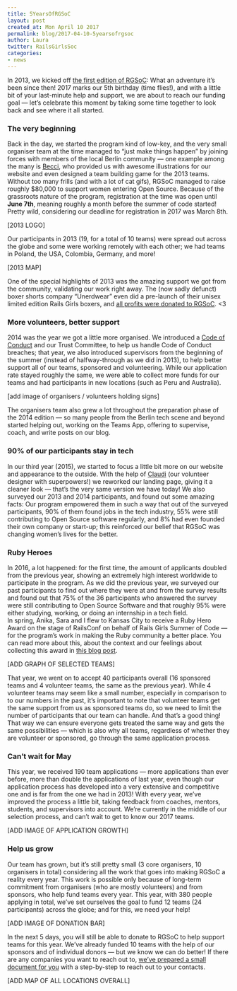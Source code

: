 ```yaml
---
title: 5YearsOfRGSoC
layout: post
created_at: Mon April 10 2017
permalink: blog/2017-04-10-5yearsofrgsoc
author: Laura
twitter: RailsGirlsSoc
categories:
- news
---
```


In 2013, we kicked off [the first edition of RGSoC](http://2013.railsgirlssummerofcode.org/blog/hello_world): What an adventure it’s been since then! 2017 marks our 5th birthday (time flies!), and with a little bit of your last-minute help and support, we are about to reach our funding goal — let’s celebrate this moment by taking some time together to look back and see where it all started.  

### The very beginning

Back in the day, we started the program kind of low-key, and the very small organiser team at the time managed to “just make things happen” by joining forces with members of the local Berlin community — one example among the many is [Becci](https://twitter.com/bioshrimp), who provided us with awesome illustrations for our website and even designed a team building game for the 2013 teams. Without too many frills (and with a lot of cat gifs), RGSoC managed to raise roughly $80,000 to support women entering Open Source. Because of the grassroots nature of the program, registration at the time was open until **June 7th**, meaning roughly a month before the summer of code started! Pretty wild, considering our deadline for registration in 2017 was March 8th.  

[2013 LOGO]

Our participants in 2013 (19, for a total of 10 teams) were spread out across the globe and some were working remotely with each other; we had teams in Poland, the USA, Colombia, Germany, and more!


[2013 MAP]

One of the special highlights of 2013 was the amazing support we got from the community, validating our work right away. The (now sadly defunct) boxer shorts company “Unerdwear” even did a pre-launch of their unisex limited edition Rails Girls boxers, and [all profits were donated to RGSoC](http://unerdwear.tumblr.com/post/54283118355/unerdwear-is-supporting-rails-girls-with-our). <3 

### More volunteers, better support

2014 was the year we got a little more organised. We introduced a [Code of Conduct](https://railsgirlssummerofcode.org/about/code-of-conduct/) and our Trust Committee, to help us handle Code of Conduct breaches; that year, we also introduced supervisors from the beginning of the summer (instead of halfway-through as we did in 2013), to help better support all of our teams, sponsored and volunteering. While our application rate stayed roughly the same, we were able to collect more funds for our teams and had participants in new locations (such as Peru and Australia).

[add image of organisers / volunteers holding signs]

The organisers team also grew a lot throughout the preparation phase of the 2014 edition — so many people from the Berlin tech scene and beyond started helping out, working on the Teams App, offering to supervise, coach, and write posts on our blog.  

### 90% of our participants stay in tech

In our third year (2015), we started to focus a little bit more on our website and appearance to the outside. With the help of [Claudi](https://twitter.com/JuniorAtze) (our volunteer designer with superpowers!) we reworked our landing page, giving it a cleaner look — that’s the very same version we have today! We also surveyed our 2013 and 2014 participants, and found out some amazing facts: Our program empowered them in such a way that out of the surveyed participants, 90% of them found jobs in the tech industry, 55% were still contributing to Open Source software regularly, and 8% had even founded their own company or start-up; this reinforced our belief that RGSoC was changing women’s lives for the better.

### Ruby Heroes

In 2016, a lot happened: for the first time, the amount of applicants doubled from the previous year, showing an extremely high interest worldwide to participate in the program. As we did the previous year, we surveyed our past participants to find out where they were at and from the survey results and found out that 75% of the 36 participants who answered the survey were still contributing to Open Source Software and that roughly 95% were either studying, working, or doing an internship in a tech field.  
In spring, Anika, Sara and I flew to Kansas City to receive a Ruby Hero Award on the stage of RailsConf on behalf of Rails Girls Summer of Code — for the program’s work in making the Ruby community a better place. You can read more about this, about the context and our feelings about collecting this award in [this blog post](https://railsgirlssummerofcode.org/blog/2016-06-01-ruby-heroes-2016).  

[ADD GRAPH OF SELECTED TEAMS]

That year, we went on to accept 40 participants overall (16 sponsored teams and 4 volunteer teams, the same as the previous year). While 4 volunteer teams may seem like a small number, especially in comparison to to our numbers in the past, it’s important to note that volunteer teams get the same support from us as sponsored teams do, so we need to limit the number of participants that our team can handle. And that’s a good thing! That way we can ensure everyone gets treated the same way and gets the same possibilities — which is also why all teams, regardless of whether they are volunteer or sponsored, go through the same application process.

### Can’t wait for May

This year, we received 190 team applications — more applications than ever before, more than double the applications of last year, even though our application process has developed into a very extensive and competitive one and is far from the one we had in 2013! With every year, we’ve improved the process a little bit, taking feedback from coaches, mentors, students, and supervisors into account. We’re currently in the middle of our selection process, and can’t wait to get to know our 2017 teams.

[ADD IMAGE OF APPLICATION GROWTH]

### Help us grow

Our team has grown, but it’s still pretty small (3 core organisers, 10 organisers in total) considering all the work that goes into making RGSoC a reality every year. This work is possible only because of long-term commitment from organisers (who are mostly volunteers) and from sponsors, who help fund teams every year. This year, with 380 people applying in total, we’ve set ourselves the goal to fund 12 teams (24 participants) across the globe; and for this, we need your help!  

[ADD IMAGE OF DONATION BAR]

In the next 5 days, you will still be able to donate to RGSoC to help support teams for this year. We’ve already funded 10 teams with the help of our sponsors and of individual donors — but we know we can do better! If there are any companies you want to reach out to, [we’ve prepared a small document for you](https://docs.google.com/document/d/1a7bS6M78ZqUCCBxa6G-1_RgUxaJ0mCBylOK54poaFK0/edit?usp=sharing) with a step-by-step to reach out to your contacts.  

[ADD MAP OF ALL LOCATIONS OVERALL]






